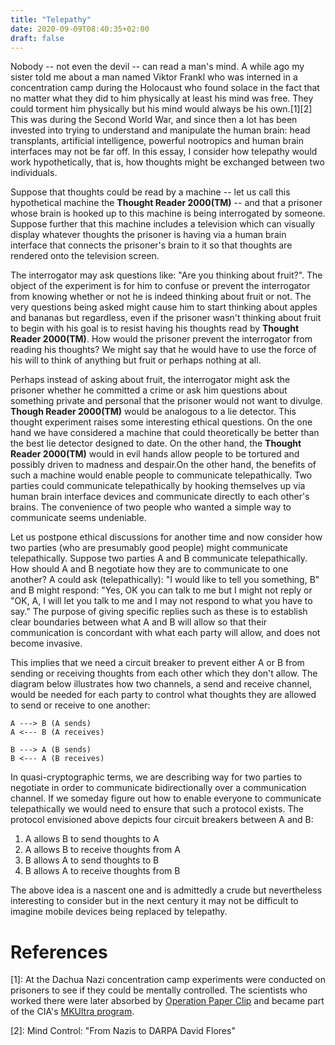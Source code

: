 ```yaml
---
title: "Telepathy"
date: 2020-09-09T08:40:35+02:00
draft: false
---
```


Nobody -- not even the devil -- can read a man's mind. A while ago my sister
told me about a man named Viktor Frankl who was interned in a concentration camp
during the Holocaust who found solace in the fact that no matter what they did
to him physically at least his mind was free. They could torment him physically
but his mind would always be his own.[1][2] This was during the Second World
War, and since then a lot has been invested into trying to understand and
manipulate the human brain: head transplants, artificial intelligence, powerful
nootropics and human brain interfaces may not be far off. In this essay, I
consider how telepathy would work hypothetically, that is, how thoughts might be
exchanged between two individuals.

Suppose that thoughts could be read by a machine -- let us call this
hypothetical machine the **Thought Reader 2000(TM)** -- and that a prisoner
whose brain is hooked up to this machine is being interrogated by someone.
Suppose further that this machine includes a television which can visually
display whatever thoughts the prisoner is having via a human brain interface
that connects the prisoner's brain to it so that thoughts are rendered onto the
television screen.

The interrogator may ask questions like: "Are you thinking about fruit?".  The
object of the experiment is for him to confuse or prevent the interrogator from
knowing whether or not he is indeed thinking about fruit or not. The very
questions being asked might cause him to start thinking about apples and bananas
but regardless, even if the prisoner wasn't thinking about fruit to begin with
his goal is to resist having his thoughts read by **Thought Reader 2000(TM)**.
How would the prisoner prevent the interrogator from reading his thoughts? We
might say that he would have to use the force of his will to think of anything
but fruit or perhaps nothing at all.

Perhaps instead of asking about fruit, the interrogator might ask the prisoner
whether he committed a crime or ask him questions about something private and
personal that the prisoner would not want to divulge. **Though Reader 2000(TM)**
would be analogous to a lie detector. This thought experiment raises some
interesting ethical questions. On the one hand we have considered a machine that
could theoretically be better than the best lie detector designed to date. On
the other hand, the **Thought Reader 2000(TM)** would in evil hands allow people
to be tortured and possibly driven to madness and despair.On the other hand, the
benefits of such a machine would enable people to communicate telepathically.
Two parties could communicate telepathically by hooking themselves up via human
brain interface devices and communicate directly to each other's brains. The
convenience of two people who wanted a simple way to communicate seems
undeniable.

Let us postpone ethical discussions for another time and now consider how two
parties (who are presumably good people) might communicate telepathically.
Suppose two parties A and B communicate telepathically. How should A and B
negotiate how they are to communicate to one another? A could ask
(telepathically): "I would like to tell you something, B" and B might respond:
"Yes, OK you can talk to me but I might not reply or "OK, A, I will let you talk
to me and I may not respond to what you have to say." The purpose of giving
specific replies such as these is to establish clear boundaries between what A
and B will allow so that their communication is concordant with what each party
will allow, and does not become invasive.

This implies that we need a circuit breaker to prevent either A or B from
sending or receiving thoughts from each other which they don't allow.  The
diagram below illustrates how two channels, a send and receive channel, would be
needed for each party to control what thoughts they are allowed to send or
receive to one another:

```
A ---> B (A sends)
A <--- B (A receives)

B ---> A (B sends)
B <--- A (B receives)
```

In quasi-cryptographic terms, we are describing way for two parties to negotiate
in order to communicate bidirectionally over a communication channel. If we
someday figure out how to enable everyone to communicate telepathically we would
need to ensure that such a protocol exists. The protocol envisioned above
depicts four circuit breakers between A and B:

1. A allows B to send thoughts to A
2. A allows B to receive thoughts from A
3. B allows A to send thoughts to B
4. B allows A to receive thoughts from B

The above idea is a nascent one and is admittedly a crude but nevertheless
interesting to consider but in the next century it may not be difficult to
imagine mobile devices being replaced by telepathy.

# References

[1]: At the Dachua Nazi concentration camp experiments were conducted on
prisoners to see if they could be mentally controlled. The scientists who worked
there were later absorbed by [Operation Paper Clip](https://en.wikipedia.org/wiki/Operation_Paperclip) and became part of the CIA's
[MKUltra program](https://en.wikipedia.org/wiki/Project_MKUltra).

[2]: Mind Control: "From Nazis to DARPA David Flores"
